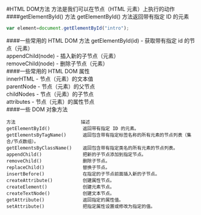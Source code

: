 #HTML DOM方法
方法是我们可以在节点（HTML 元素）上执行的动作          
####getElementById() 方法
getElementById() 方法返回带有指定 ID 的元素
```js
var element=document.getElementById("intro");
```
####一些常用的 HTML DOM 方法
getElementById(id) - 获取带有指定 id 的节点（元素）       
appendChild(node) - 插入新的子节点（元素）         
removeChild(node) - 删除子节点（元素）        
####一些常用的 HTML DOM 属性       
innerHTML - 节点（元素）的文本值         
parentNode - 节点（元素）的父节点          
childNodes - 节点（元素）的子节点        
attributes - 节点（元素）的属性节点          
####一些 DOM 对象方法
```text
方法                        描述
getElementById()            返回带有指定 ID 的元素。
getElementsByTagName()      返回包含带有指定标签名称的所有元素的节点列表（集合/节点数组）。
getElementsByClassName()    返回包含带有指定类名的所有元素的节点列表。
appendChild()               把新的子节点添加到指定节点。
removeChild()               删除子节点。
replaceChild()              替换子节点。
insertBefore()              在指定的子节点前面插入新的子节点。
createAttribute()           创建属性节点。
createElement()             创建元素节点。
createTextNode()            创建文本节点。
getAttribute()              返回指定的属性值。
setAttribute()              把指定属性设置或修改为指定的值。
```



